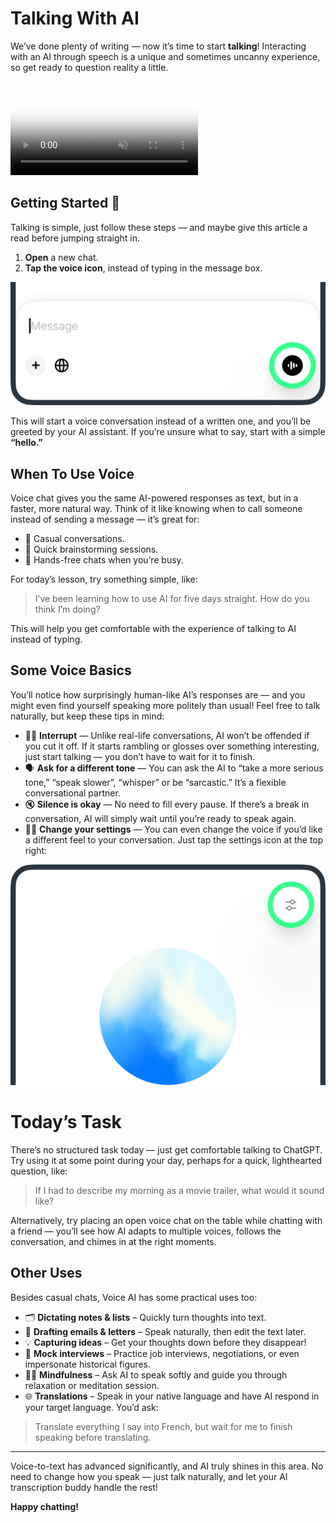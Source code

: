 # Talking With AI
We’ve done plenty of writing — now it’s time to start **talking**! Interacting with an AI through speech is a unique and sometimes uncanny experience, so get ready to question reality a little.

<video playsinline autobuffer autoplay muted loop poster="./assets/video/voice.jpg"><source src="./assets/video/voice.mp4" type="video/mp4"></video>

## Getting Started 🚀 
Talking is simple, just follow these steps — and maybe give this article a read before jumping straight in.

1. **Open** a new chat.
2. **Tap the voice icon**, instead of typing in the message box.

![Voice location](./assets/images/voice-location.png)

This will start a voice conversation instead of a written one, and you’ll be greeted by your AI assistant. If you’re unsure what to say, start with a simple **“hello.”**

## When To Use Voice
Voice chat gives you the same AI-powered responses as text, but in a faster, more natural way. Think of it like knowing when to call someone instead of sending a message — it’s great for:

- 💭 Casual conversations.
- 🧠 Quick brainstorming sessions.
- 🚗 Hands-free chats when you’re busy.

For today’s lesson, try something simple, like:

> I’ve been learning how to use AI for five days straight. How do you think I’m doing?

This will help you get comfortable with the experience of talking to AI instead of typing.

## Some Voice Basics 
You’ll notice how surprisingly human-like AI’s responses are — and you might even find yourself speaking more politely than usual! Feel free to talk naturally, but keep these tips in mind:

- ✋🏼 **Interrupt** — Unlike real-life conversations, AI won’t be offended if you cut it off. If it starts rambling or glosses over something interesting, just start talking — you don’t have to wait for it to finish.
- 🗣 **Ask for a different tone** — You can ask the AI to “take a more serious tone,” “speak slower”, “whisper” or be “sarcastic.” It’s a flexible conversational partner.
- 🔇 **Silence is okay** — No need to fill every pause. If there’s a break in conversation, AI will simply wait until you’re ready to speak again.
- 👩🏼 **Change your settings** — You can even change the voice if you’d like a different feel to your conversation. Just tap the settings icon at the top right:

![Choose a voice](./assets/images/voice-settings-location.png)

# Today’s Task
There’s no structured task today — just get comfortable talking to ChatGPT. Try using it at some point during your day, perhaps for a quick, lighthearted question, like:

> If I had to describe my morning as a movie trailer, what would it sound like?

Alternatively, try placing an open voice chat on the table while chatting with a friend — you’ll see how AI adapts to multiple voices, follows the conversation, and chimes in at the right moments.

## Other Uses
Besides casual chats, Voice AI has some practical uses too:

- 🗂 **Dictating notes & lists** – Quickly turn thoughts into text.
- 📧 **Drafting emails & letters** – Speak naturally, then edit the text later.
- 💡 **Capturing ideas** – Get your thoughts down before they disappear!
- 💼 **Mock interviews** – Practice job interviews, negotiations, or even impersonate historical figures.
- 🧘‍♀️ **Mindfulness** – Ask AI to speak softly and guide you through relaxation or meditation session.
- 🌐 **Translations** – Speak in your native language and have AI respond in your target language. You’d ask:

> Translate everything I say into French, but wait for me to finish speaking before translating.

***

Voice-to-text has advanced significantly, and AI truly shines in this area. No need to change how you speak — just talk naturally, and let your AI transcription buddy handle the rest!

**Happy chatting!**

